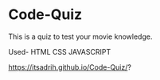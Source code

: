 # Code-Quiz
This is a quiz to test your movie knowledge.

Used-
HTML
CSS
JAVASCRIPT

https://itsadrih.github.io/Code-Quiz/?


